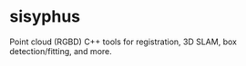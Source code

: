 # sisyphus
Point cloud (RGBD) C++ tools for registration, 3D SLAM, box detection/fitting, and more.
